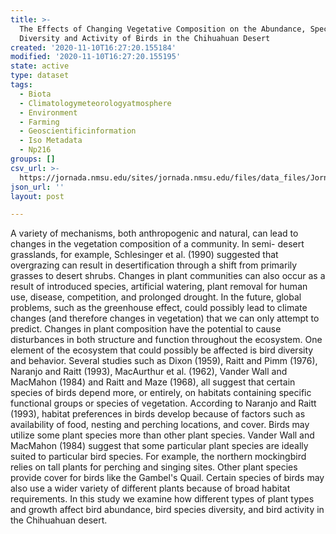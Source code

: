```yaml
---
title: >-
  The Effects of Changing Vegetative Composition on the Abundance, Species
  Diversity and Activity of Birds in the Chihuahuan Desert
created: '2020-11-10T16:27:20.155184'
modified: '2020-11-10T16:27:20.155195'
state: active
type: dataset
tags:
  - Biota
  - Climatologymeteorologyatmosphere
  - Environment
  - Farming
  - Geoscientificinformation
  - Iso Metadata
  - Np216
groups: []
csv_url: >-
  https://jornada.nmsu.edu/sites/jornada.nmsu.edu/files/data_files/JornadaStudy_121_biodiversity_bird_survey_data.csv
json_url: ''
layout: post

---
```

<p>A variety of mechanisms, both anthropogenic and natural, can lead to changes in the vegetation composition of a community. In semi- desert grasslands, for example, Schlesinger et al. (1990) suggested that overgrazing can result in desertification through a shift from primarily grasses to desert shrubs. Changes in plant communities can also occur as a result of introduced species, artificial watering, plant removal for human use, disease, competition, and prolonged drought. In the future, global problems, such as the greenhouse effect, could possibly lead to climate changes (and therefore changes in vegetation) that we can only attempt to predict. Changes in plant composition have the potential to cause disturbances in both structure and function throughout the ecosystem. One element of the ecosystem that could possibly be affected is bird diversity and behavior. Several studies such as Dixon (1959), Raitt and Pimm (1976), Naranjo and Raitt (1993), MacAurthur et al. (1962), Vander Wall and MacMahon (1984) and Raitt and Maze (1968), all suggest that certain species of birds depend more, or entirely, on habitats containing specific functional groups or species of vegetation. According to Naranjo and Raitt (1993), habitat preferences in birds develop because of factors such as availability of food, nesting and perching locations, and cover. Birds may utilize some plant species more than other plant species. Vander Wall and MacMahon (1984) suggest that some particular plant species are ideally suited to particular bird species. For example, the northern mockingbird relies on tall plants for perching and singing sites. Other plant species provide cover for birds like the Gambel's Quail. Certain species of birds may also use a wider variety of different plants because of broad habitat requirements. In this study we examine how different types of plant types and growth affect bird abundance, bird species diversity, and bird activity in the Chihuahuan desert.</p>

